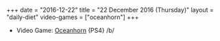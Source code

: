 +++
date = "2016-12-22"
title = "22 December 2016 (Thursday)"
layout = "daily-diet"
video-games = ["oceanhorn"]
+++

<ul>
<li class="entry video-games">Video Game: <a href="/video-games/oceanhorn">Oceanhorn</a> {PS4} /b/</li>
</ul>